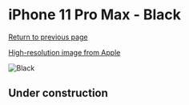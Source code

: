 # iPhone 11 Pro Max - Black

[Return to previous page](/iphone_11)

[High-resolution image from Apple](https://store.storeimages.cdn-apple.com/8756/as-images.apple.com/is/MX082?wid=4500&hei=4500&fmt=png)

<div style="width: 500px"><img src="/almost_uncompressed/MX082.webp" alt="Black"></div>

## Under construction
